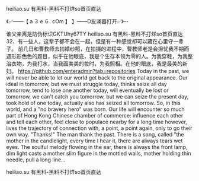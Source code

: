 heiliao.su 有黑料-黑料不打烊so首页直达

《✅——【ａ３ｅ６. cOm 】 】——D友澜器打开✅》--

谁父亲离是防伪标识GKTUhy67TY
heiliao.su 有黑料-黑料不打烊so首页直达	32、有一些人，这辈子都不会在一起，但是有一种感觉却可以藏在心里守一辈子。
前几日和曹教师去拍婚纱照，在拍摄的进程中，曹教师老是会担忧我不期而遇形形色色的题目，似乎在他眼底，我是个生存本领为零的人。为我穿鞋，为我整治衣物，为我打水，当我画美美的妆时，为我照相。在他的眼底，我是最美的新妇。
https://github.com/enteradmin?tab=repositories
Today in the past, we will never be able to let our world get back to the original appearance.
Our ideal in tomorrow, but we must struggle today, thinks seize all day tomorrow, tend to lose one another today, will eventually be lost or tomorrow, we can't catch you tomorrow, but we can seize the present day, took hold of one today, actually also has seized all tomorrow.
So, in this world, and a "no bravery hero" was born.
Our life will encounter so much part of Hong Kong Chinese chamber of commerce: influence each other and tell each other, feel close to populace nearby for a long time however, lives the trajectory of connection with, a point, a point again, only to go their own way.
"Thanks!"
The man thank the past.
There is a song, called "the mother in the candlelight, every time I hear it, there are always tears wet eyes.
The soulful melody flowing in the ear, there is always the front lamp, dim light casts a mother slim figure in the mottled walls, mother holding thin needle, pull a long line...




heiliao.su 有黑料-黑料不打烊so首页直达
